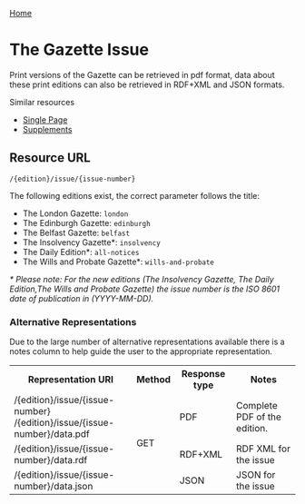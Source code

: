 [Home](../home.md)
# The Gazette Issue #
Print versions of the Gazette can be retrieved in pdf format, data about these print editions can also be retrieved in RDF+XML and JSON formats.

Similar resources

- [Single Page](page.md)
- [Supplements](supplement.md)

## Resource URL ##

`/{edition}/issue/{issue-number}`

The following editions exist, the correct parameter follows the title:

- The London Gazette: `london`
- The Edinburgh Gazette: `edinburgh`
- The Belfast Gazette: `belfast`
- The Insolvency Gazette*: `insolvency`
- The Daily Edition*: `all-notices`
- The Wills and Probate Gazette*: `wills-and-probate`

*\* Please note: For the new editions (The Insolvency Gazette, The Daily Edition,The Wills and Probate Gazette) the issue number is the ISO 8601 date of publication in (YYYY-MM-DD).*


### Alternative Representations ###
Due to the large number of alternative representations available there is a notes column to help guide the user to the appropriate representation.

<table>
<tr>
<th>Representation URI</th>
<th>Method</th>
<th>Response type</th>
<th>Notes</th>
</tr>
<tr>
<td>/{edition}/issue/{issue-number}<br />/{edition}/issue/{issue-number}/data.pdf</td>
<td rowspan=3>GET</td>
<td>PDF</td>
<td>Complete PDF of the edition.</td>
</tr>
<tr>
<td>/{edition}/issue/{issue-number}/data.rdf</td>
<td>RDF+XML</td>
<td>RDF XML for the issue</td>
</tr>
<tr>
<td>/{edition}/issue/{issue-number}/data.json</td>
<td>JSON</td>
<td>JSON for the issue</td>
</tr>
</table>
